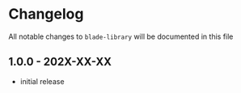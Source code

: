 # Changelog

All notable changes to `blade-library` will be documented in this file

## 1.0.0 - 202X-XX-XX

- initial release
